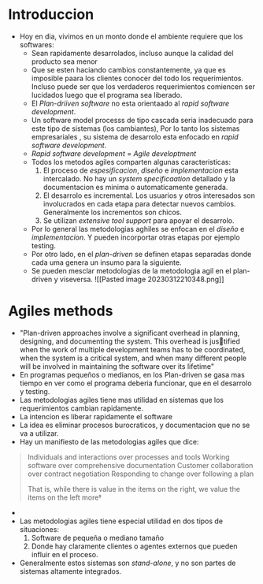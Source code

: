 # Introduccion
- Hoy en dia, vivimos en un monto donde el ambiente requiere que los softwares: 
	- Sean rapidamente desarrolados, incluso aunque la calidad del producto sea menor
	- Que se esten haciando cambios constantemente, ya que es imposible paara los clientes conocer del todo los requerimientos. Incluso puede ser que los verdaderos requerimientos comiencen ser lucidados luego que el programa sea liberado. 
	- El *Plan-driiven software* no esta orientaado al *rapid software development*. 
	- Un software model processs de tipo cascada seria inadecuado para este tipo de sistemas (los cambiantes), Por lo tanto los sistemas empresariales , su sistema de desarrolo esta enfocado en *rapid software development*. 
	- *Rapid software development* = *Agile developtment*
	- Todos los metodos agiles comparten algunas caracteristicas: 
		1. El proceso de *espesificacion*, *diseño* e *implementacion* esta intercalado. No hay un *system specificaation* detallado y la documentacion es minima o automaticamente generada. 
		2. El desarrolo es incremental. Los usuarios y otros interesados son involucrados en cada etapa para detectar nuevos cambios. Generalmente los incrementos son chicos. 
		3. Se utilizan *extensive tool support* para apoyar el desarrolo. 
	- Por lo general las metodologias aghiles se enfocan en el *diseño* e *implementacion*. Y pueden incorportar otras etapas por ejemplo testing. 
	- Por otro lado, en el *plan-driven* se definen etapas separadas donde cada uma genera un insumo para la siguiente. 
	- Se pueden mesclar metodologias de la metodologia agil en el plan-driven y viseversa. 
		![[Pasted image 20230312210348.png]]
# Agiles methods 
- "Plan-driven approaches involve a significant overhead in planning, designing, and documenting the system. This overhead is justified when the work of multiple development teams has to be coordinated, when the system is a critical system, and when many different people will be involved in maintaining the software over its lifetime"
- En programas pequeños o medianos, en los Plan-driven se gasa mas tiempo en ver como el programa deberia funcionar, que en el desarrolo y testing. 
- Las metodologias agiles tiene mas utilidad en sistemas que los requerimientos cambian rapidamente. 
- La intencion es liberar rapidamente el software 
- La idea es eliminar procesos burocraticos, y documentacion que no se va a utilizar. 
- Hay un manifiesto de las metodologias agiles que dice: 
>Individuals and interactions over processes and tools
> Working software over comprehensive documentation 
> Customer collaboration over contract negotiation 
> Responding to change over following a plan 
> 
> That is, while there is value in the items on the right, we value the items on the left more†
- 
- Las metodologias agiles tiene especial utilidad en dos tipos de situaciones: 
	1. Software de pequeña o mediano tamaño
	2. Donde hay claramente clientes o agentes externos que pueden influir en el proceso. 
- Generalmente estos sistemas son *stand-alone*, y no son partes de sistemas altamente integrados. 